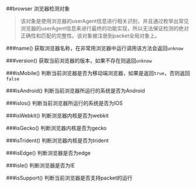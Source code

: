 ##browser
浏览器检测对象

>该对象是使用浏览器的userAgent信息进行相关识别，并且通过枚举出常见浏览器的userAgent信息来进行最终的功能实现，所以无法保证检测的绝对正确性和匹配的完整性。该对象被注册到packet全局对象上。

###name()
获取浏览器名称，在非常用浏览器中运行调用该方法会返回```unknow```

###version()
获取当前浏览器的版本，如果不存在则返回```unknow```

###isMobile()
判断当前浏览器是否为移动端浏览器，如果是返回`true`，否则返回`false`

###isAndroid()
判断当前浏览器所运行的系统是否为Android

###isIos()
判断当前浏览器所运行的系统是否为IOS

###isWebkit()
判断浏览器内核是否为webkit

###isGecko()
判断浏览器内核是否为gecko

###isTrident()
判断浏览器内核是否为trident

###isEdge()
判断浏览器是否为edge

###isIe()
判断浏览器是否为IE

###isSupport()
判断当前浏览器是否支持packet的运行













